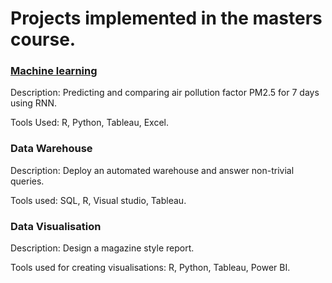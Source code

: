 # Projects implemented in the masters course.

### [Machine learning](https://github.com/swapnil-sarda/projects/tree/Machine-learning)

Description: Predicting and comparing air pollution factor PM2.5 for 7 days using RNN.

Tools Used: R, Python, Tableau, Excel.

### Data Warehouse

Description: Deploy an automated warehouse and answer non-trivial queries.

Tools used: SQL, R, Visual studio, Tableau.

### Data Visualisation

Description: Design a magazine style report.

Tools used for creating visualisations: R, Python, Tableau, Power BI.
